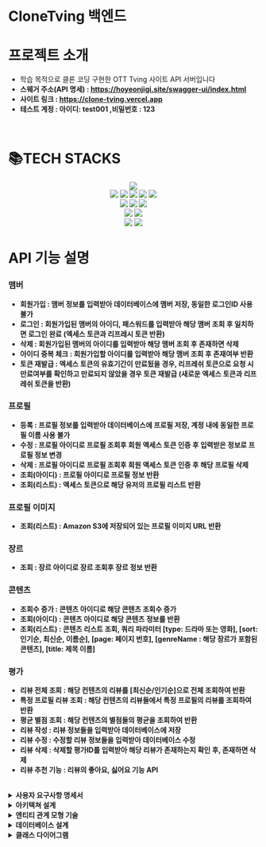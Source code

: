 # CloneTving 백엔드

# 프로젝트 소개
- 학습 목적으로 클론 코딩 구현한 OTT Tving 사이트 API 서버입니다
- <b> 스웨거 주소(API 명세) : https://hoyeonjigi.site/swagger-ui/index.html </b>
- <b> 사이트 링크 : https://clone-tving.vercel.app </b>
- <b> 테스트 계정 : 아이디: test001 ,비밀번호 : 123

<br>

<div>
<h1>📚TECH STACKS</h1></div>
<div align=center> 
  <img src="https://img.shields.io/badge/java-007396?style=for-the-badge&logo=java&logoColor=white"> 
  <br>
  <img src="https://img.shields.io/badge/spring-6DB33F?style=for-the-badge&logo=spring&logoColor=white"/>
  <img src="https://img.shields.io/badge/springboot-6DB33F?style=for-the-badge&logo=springboot&logoColor=white"/>
  <img src="https://img.shields.io/badge/jpa-003545?style=for-the-badge&logo=jpa&logoColor=white"/>
  <img src="https://img.shields.io/badge/springdatajpa-6DB33F?style=for-the-badge&logo=springdatajpa&logoColor=white"/>
  <img src="https://img.shields.io/badge/springsecurity-6DB33F?style=for-the-badge&logo=springsecurity&logoColor=white"/>
  <br>
  <img src="https://img.shields.io/badge/mysql-4479A1?style=for-the-badge&logo=mysql&logoColor=white"/>
  <img src="https://img.shields.io/badge/redis-FF4438?style=for-the-badge&logo=redis&logoColor=white"/>
  <img src="https://img.shields.io/badge/querydsl-4169E1?style=for-the-badge&logo=querydsl&logoColor=white"/>
  <br>
  <img src="https://img.shields.io/badge/amazonec2-FF9900?style=for-the-badge&logo=amazonec2&logoColor=white"/>
  <img src="https://img.shields.io/badge/amazons3-569A31?style=for-the-badge&logo=amazonec2&logoColor=white"/>
  <br>
  <img src="https://img.shields.io/badge/git-F05032?style=for-the-badge&logo=git&logoColor=white"/>
  <img src="https://img.shields.io/badge/github-181717?style=for-the-badge&logo=github&logoColor=white"/>
  <br>
</div>

# API 기능 설명 
### 맴버
- 회원가입 : 맴버 정보를 입력받아 데이터베이스에 맴버 저장, 동일한 로그인ID 사용 불가
- 로그인 : 회원가입된 맴버의 아이디, 패스워드를 입력받아 해당 맴버 조회 후 일치하면 로그인 완료 (엑세스 토큰과 리프레시 토큰 반환)
- 삭제 : 회원가입된 맴버의 아이디를 입력받아 해당 맴버 조회 후 존재하면 삭제
- 아이디 중복 체크 : 회원가입할 아이디를 입력받아 해당 맴버 조회 후 존재여부 반환
- 토큰 재발급 : 엑세스 토큰의 유효기간이 만료됬을 경우, 리프레쉬 토큰으로 요청 시 만료여부를 확인하고 만료되지 않았을 경우 토큰 재발급 (새로운 엑세스 토큰과 리프레쉬 토큰을 반환)

### 프로필
- 등록 : 프로필 정보를 입력받아 데이터베이스에 프로필 저장, 계정 내에 동일한 프로필 이름 사용 불가
- 수정 : 프로필 아이디로 프로필 조회후 회원 액세스 토큰 인증 후 입력받은 정보로 프로필 정보 변경
- 삭제 : 프로필 아이디로 프로필 조회후 회원 액세스 토큰 인증 후 해당 프로필 삭제
- 조회(아이디) : 프로필 아이디로 프로필 정보 반환
- 조회(리스트) : 액세스 토큰으로 해당 유저의 프로필 리스트 반환

### 프로필 이미지
- 조회(리스트) : Amazon S3에 저장되어 있는 프로필 이미지 URL 반환

### 장르 
- 조회 : 장르 아이디로 장르 조회후 장르 정보 반환

### 콘텐츠
- 조회수 증가 : 콘텐츠 아이디로 해당 콘텐츠 조회수 증가
- 조회(아이디) : 콘텐츠 아이디로 해당 콘텐츠 정보를 반환
- 조회(리스트) : 콘텐츠 리스트 조회, 쿼리 파라미터 [type: 드라마 또는 영화], [sort: 인기순, 최신순, 이름순], [page: 페이지 번호], [genreName : 해당 장르가 포함된 콘텐츠], [title: 제목 이름]

### 평가
- 리뷰 전체 조회 : 해당 컨텐츠의 리뷰를 [최신순/인기순]으로 전체 조회하여 반환
- 특정 프로필 리뷰 조회 : 해당 컨텐츠의 리뷰들에서 특정 프로필의 리뷰를 조회하여 반환 
- 평균 별점 조회 : 해당 컨텐츠의 별점들의 평균을 조회하여 반환
- 리뷰 작성 : 리뷰 정보들을 입력받아 데이터베이스에 저장 
- 리뷰 수정 : 수정할 리뷰 정보들을 입력받아 데이터베이스 수정
- 리뷰 삭제 : 삭제할 평가ID를 입력받아 해당 리뷰가 존재하는지 확인 후, 존재하면 삭제
- 리뷰 추천 기능 : 리뷰의 좋아요, 싫어요 기능 API

<br/>

<details>
    <summary> 사용자 요구사항 명세서</summary>
    <div>
      <ul style="font">
        <li>
          회원가입
          <ol style="list-style-type:upper-roman">
            <li>
              회원가입 정보는 다음과 같다
              <ul>
                <li>
                  아이디: 5~20자의 영문 소문자, 숫자만 사용가능
                </li>
                <li>
                  비밀번호 : 8~16자의 영문 대/소문자, 숫자, 특수문자를 사용
                </li>
                <li>
                  기타정보 : 이메일, 성인여부, 서비스 이용여부, 마케팅 정보 SMS 수신 여부, 마케팅 정보 이메일 수신 여부
                </li>
              </ul>
            </li>
            <li>
              가입 절차
              <ul>
                <li>
                  중복 아이디 확인
                </li>
                <li>
                  비밀번호 입력 값과 비밀번호 확인 입력 값이 일치하는지 검증
                </li>
                <li>
                  모든 입력값 검증 수행 후 회원가입 로직 실행
                </li>
                <li>
                  회원가입이 완료되면 201응답 코드와 간단한 회원 정보 반환
                </li>
              </ul>
            </li>
          </ol>
        </li>
        <li>
          로그인
          <ol style="list-style-type:upper-roman">
            <li>
              로그인 시도
              <ul>
                <li>아이디 비밀번호 일치시 로그인 성공</li>
              <li>
              자동로그인 체크박스 선택시 자동로그인
            </li>
              </ul>
            </li>
          </ol>
        </li>
        <li>
          사용자 프로필
          <ol style="list-style-type:upper-roman">
            <li>
              프로필 등록
              <ul>
                <li>
                  사용자는 자신이 사용할 프로필을 등록 할 수 있음
                </li>
                <li>
                  프로필 등록 정보는 프로필 이름, 프로필 이미지, 성인 여부로 구성
                </li>
              </ul>
            </li>
            <li>
              프로필 수정 
              <ul>
                <li>
                  사용자는 프로필 이름과 이미지 그리고 성인여부를 수정 가능
                </li>
              </ul>
            </li>
            <li>
              프로필 삭제
              <ul>
                <li>
                  사용자는 등록된 프로필을 삭제 가능
                </li>
              </ul>
            </li>
          </ol>
        </li>
        <li>
          컨텐츠 조회
          <ol style="list-style-type:upper-roman">
            <li>
              장르별 컨텐츠 조회
                <ul>
                    <li>
                        사용자는 로맨스, 액션 등 장르별로 분류된 컨텐츠를 조회할 수 있다
                    </li> 
                </ul>
            </li>
            <li>
              인기 컨텐츠 조회
                <ul>
                    <li>
                        추천수가 많은 순으로 인기있는 컨텐츠를 조회할 수 있다
                    </li>
                </ul>
            </li>
            <li>
              제목 검색으로 조회
                <ul>
                    <li>
                        제목을 입력해 일치하는 컨텐츠를 조회할 수 있음
                    </li>
                </ul>
            </li>
          </ol>
        </li>
        <li>
          기타
          <ol style="list-style-type:upper-roman">
            <li>
              리뷰 등록
                <ul>
                    <li>
                        사용자는 컨텐츠마다 별점 및 한줄평 작성 가능
                    </li>
                </ul>
            </li>
            <li>
              찜 등록
                <ul>
                    <li>
                        자신이 원하는 컨텐츠를 찜 목록에 등록 가능
                    </li>
                </ul>
            </li>
          </ol>
        </li>
      </ul>
    </div>
</details>
<details>
  <summary>
      아키텍쳐 설계
  </summary> 
    <div>
        <br>
        <p align="center"><img src="https://github.com/hoyeonjigi/CloneTving_BackEnd/assets/105578140/c9141693-2896-426f-8361-81d8d1dcfde8"></p>
    </div>
</details>
<details>
  <summary>
      엔티티 관계 모형 기술
  </summary>
    <img width="814" alt="스크린샷 2024-07-12 오후 2 46 09" src="https://github.com/user-attachments/assets/8ad85571-5092-4951-be8d-aef0692782c6">
</details>
<details>
  <summary>
      데이터베이스 설계
  </summary>
    <img width="890" alt="스크린샷 2024-07-12 오후 2 40 11" src="https://github.com/user-attachments/assets/3675ced7-3631-4cba-9089-f36227493045">
</details>
<details>
  <summary>
      클래스 다이어그램
  </summary>
    <div>
        <br>
        <p align="center"><img src="https://github.com/user-attachments/assets/4a6b8a56-615c-41b3-a245-616074c85e2c"></p>
    </div>
</details>

